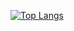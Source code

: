 [![Top Langs](https://github-readme-stats.vercel.app/api/top-langs/?username=FCancella&theme=dracula&layout=compact)](https://github.com/anuraghazra/github-readme-stats)
